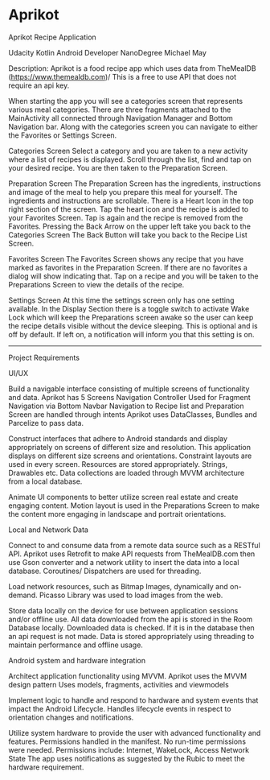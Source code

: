 # Aprikot
Aprikot
Recipe Application

Udacity Kotlin Android Developer NanoDegree
Michael May


Description:
Aprikot is a food recipe app which uses data from TheMealDB (https://www.themealdb.com)/
This is a free to use API that does not require an api key. 

When starting the app you will see a categories screen that represents various meal categories. There are three fragments attached to the MainActivity all connected through Navigation Manager and Bottom Navigation bar. Along with the categories screen you can navigate to either the Favorites or Settings Screen.

Categories Screen
Select a category and you are taken to a new activity where a list of recipes is displayed.
Scroll through the list, find  and tap on your desired recipe. You are then taken to the Preparation Screen.

Preparation Screen
The Preparation Screen has the ingredients, instructions and image of the meal to help you prepare this meal for yourself.
The ingredients and instructions are scrollable.
There is a Heart Icon in the top right section of the screen. Tap the heart icon and the recipe is added to your Favorites Screen. Tap is again and the recipe is removed from the Favorites.
Pressing the Back Arrow on the upper left take you back to the Categories Screen
The Back Button will take you back to the Recipe List Screen.

Favorites Screen
The Favorites Screen shows any recipe that you have marked as favorites in the Preparation Screen. If there are no favorites a dialog will show indicating that.
Tap on a recipe and you will be taken to the Preparations Screen to view the details of the recipe.

Settings Screen
At this time the settings screen only has one setting available.
In the Display Section there is a toggle switch to activate Wake Lock which will keep the Preparations screen awake so the user can keep the recipe details visible without the device sleeping. This is optional and is off by default. If left on, a notification will inform you that this setting is on.


*********************
Project Requirements


UI/UX

Build a navigable interface consisting of multiple screens of functionality and data.
Aprikot has 5 Screens
Navigation Controller Used for Fragment Navigation via Bottom Navbar
Navigation to Recipe list and Preparation Screen are handled through intents
Aprikot uses DataClasses, Bundles and Parcelize to pass data.
 
 
Construct interfaces that adhere to Android standards and display appropriately on screens of different size and resolution.
This application displays on different size screens and orientations.
Constraint layouts are used in every screen.
Resources are stored appropriately. Strings, Drawables etc.
Data collections are loaded through MVVM architecture from a local database.
 
 
Animate UI components to better utilize screen real estate and create engaging content.
Motion layout is used in the Preparations Screen to make the content more engaging in landscape and portrait orientations.
 
 
Local and Network Data
 
Connect to and consume data from a remote data source such as a RESTful API.
Aprikot uses Retrofit to make API requests from TheMealDB.com then use Gson converter and a network utility to insert the data into a local database.
Coroutines/ Dispatchers are used for threading.
 
Load network resources, such as Bitmap Images, dynamically and on-demand.
Picasso Library was used to load images from the web.
 
Store data locally on the device for use between application sessions and/or offline use.
All data downloaded from the api is stored in the Room Database locally.
Downloaded data is checked. If it is in the database then an api request is not made.
Data is stored appropriately using threading to maintain performance and offline usage.
 
Android system and hardware integration
 
Architect application functionality using MVVM.
Aprikot uses the MVVM design pattern 
Uses models, fragments, activities and viewmodels
 
Implement logic to handle and respond to hardware and system events that impact the Android Lifecycle.
Handles lifecycle events in respect to orientation changes and notifications.

Utilize system hardware to provide the user with advanced functionality and features.
Permissions handled in the manifest. No run-time permissions were needed.
Permissions include: Internet, WakeLock, Access Network State
The app uses notifications as suggested by the Rubic to meet the hardware requirement.


